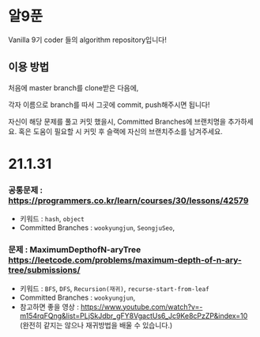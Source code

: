 # 알9푼

Vanilla 9기 coder 들의 algorithm repository입니다!

## 이용 방법

처음에 master branch를 clone받은 다음에,

각자 이름으로 branch를 따서 그곳에 commit, push해주시면 됩니다!

자신이 해당 문제를 풀고 커밋 했을시, Committed Branches에 브랜치명을 추가하세요.
혹은 도움이 필요할 시 커밋 후 슬랙에 자신의 브랜치주소를 남겨주세요.

# 21.1.31
### 공통문제 : https://programmers.co.kr/learn/courses/30/lessons/42579
- 키워드 : `hash`, `object`
- Committed Branches : `wookyungjun`, `SeongjuSeo`, 

### 문제 : MaximumDepthofN-aryTree https://leetcode.com/problems/maximum-depth-of-n-ary-tree/submissions/
- 키워드 : `BFS`, `DFS`, `Recursion(재귀)`, `recurse-start-from-leaf`
- Committed Branches : `wookyungjun`,
- 참고하면 좋을 영상 : https://www.youtube.com/watch?v=-m154rqFQng&list=PLjSkJdbr_gFY8VgactUs6_Jc9Ke8cPzZP&index=10
(완전히 같지는 않으나 재귀방법을 배울 수 있습니다.)




